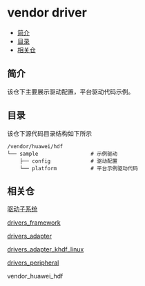 # vendor driver<a name="ZH-CN_TOPIC_0000001124650043"></a>

-   [简介](#section11660541533)
-   [目录](#section161941989586)
-   [相关仓](#section1371113476308)

## 简介<a name="section11660541533"></a>

该仓下主要展示驱动配置，平台驱动代码示例。

## 目录<a name="section161941989586"></a>

该仓下源代码目录结构如下所示

```
/vendor/huawei/hdf
└── sample                 # 示例驱动
    ├── config             # 驱动配置
    └── platform           # 平台示例驱动代码
```

## 相关仓<a name="section1371113476308"></a>

[驱动子系统](https://gitee.com/openharmony/docs/blob/master/zh-cn/readme/%E9%A9%B1%E5%8A%A8%E5%AD%90%E7%B3%BB%E7%BB%9F.md)

[drivers\_framework](https://gitee.com/openharmony/drivers_framework/blob/master/README_zh.md)

[drivers\_adapter](https://gitee.com/openharmony/drivers_adapter/blob/master/README_zh.md)

[drivers\_adapter\_khdf\_linux](https://gitee.com/openharmony/drivers_adapter_khdf_linux/blob/master/README_zh.md)

[drivers\_peripheral](https://gitee.com/openharmony/drivers_peripheral/blob/master/README_zh.md)

vendor_huawei_hdf

